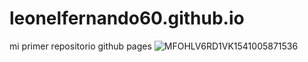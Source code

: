 # leonelfernando60.github.io
mi primer repositorio github pages
![MFOHLV6RD1VK1541005871536](https://user-images.githubusercontent.com/82071772/115100197-c2167480-9f00-11eb-853b-9da840981628.jpg)
